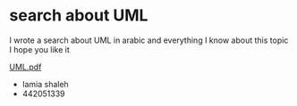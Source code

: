 # search about UML
I wrote a search about UML in arabic and everything I know about this topic 
I hope you like it 




[UML.pdf](https://github.com/psau-edu-sa/se3131-article-Lamia-otp/files/9997415/UML.pdf)







- lamia shaleh 
- 442051339
